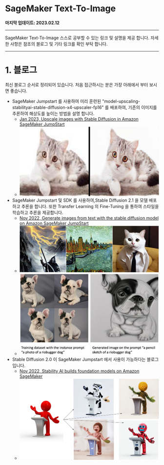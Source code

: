 # SageMaker Text-To-Image

**마지막 업데이트: 2023.02.12**


---
SageMaker Text-To-Image 스스로 공부할 수 있는 링크 및 설명을 제공 합니다. 자세한 사항은 참조의 블로그 및 기타 링크를 확인 부탁 합니다.

---

# 1. 블로그
최신 블로그 순서로 정리되어 있습니다. 처음 접근하시는 분은 가장 아래에서 부터 보시면 좋습니다.

- SageMaker Jumpstart 를 사용하여 미리 훈련된 "model-upscaling-stabilityai-stable-diffusion-x4-upscaler-fp16" 를 배포하여, 기존의 이미지를 추론하여 해상도를 높이는 방법을 설명 합니다.
    - [Jan 2023, Upscale images with Stable Diffusion in Amazon SageMaker JumpStart](https://aws.amazon.com/blogs/machine-learning/upscale-images-with-stable-diffusion-in-amazon-sagemaker-jumpstart/)    
    - ![ml-12752-image001.jpg](img/ml-12752-image001.jpg)
- SageMaker Jumpstart 및 SDK 를 사용하여,Stable Diffusion 2.1 을 모델 배포하고 추론을 합니다. 또한 Transfer Learning 의 Fine-Tuning 을 통하여 스타일을 학습하고 추론을 제공합니다. 
    - [Nov 2022, Generate images from text with the stable diffusion model on Amazon SageMaker JumpStart](https://aws.amazon.com/blogs/machine-learning/generate-images-from-text-with-the-stable-diffusion-model-on-amazon-sagemaker-jumpstart/)
    - ![stable-diffusion-1.jpg](img/stable-diffusion-1.jpg)
    - ![REVBLOG-180.png](img/REVBLOG-180.png)
- Stable Diffusion 2.0 이 SageMaker Jumpstart 에서 사용이 가능하다는 블로그 입니다. 
    - [Nov 2022, Stability AI builds foundation models on Amazon SageMaker](https://aws.amazon.com/blogs/machine-learning/stability-ai-builds-foundation-models-on-amazon-sagemaker/)
    - ![ML-12633-image003.png](img/ML-12633-image003.png)